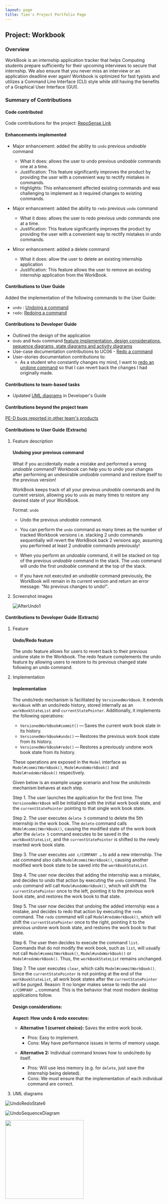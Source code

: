 ```yaml
---
layout: page
title: Tien's Project Portfolio Page
---
```


## Project: Workbook

### Overview

WorkBook is an internship application tracker that helps Computing students prepare sufficiently 
for their upcoming interviews to secure that internship. We also ensure that you never miss an 
interview or an application deadline ever again! 
Workbook is optimized for fast typists and utilizes a Command Line Interface (CLI) style while 
still having the benefits of a Graphical User Interface (GUI).

### Summary of Contributions

#### Code contributed
Code contributions for the project: [RepoSense Link](https://nus-cs2103-ay2223s1.github.io/tp-dashboard/?search=tienyu2000&breakdown=true&sort=groupTitle&sortWithin=title&since=2022-09-16&timeframe=commit&mergegroup=&groupSelect=groupByRepos&checkedFileTypes=docs~functional-code~test-code~other)

#### Enhancements implemented

- Major enhancement: added the ability to `undo` previous <em>undoable</em> command
  - What it does: allows the user to undo previous <em>undoable</em> commands one at a time.
  - Justification: This feature significantly improves the product by providing the user with a convenient way to rectify mistakes in commands.
  - Highlights: This enhancement affected existing commands and was challenging to implement as it required changes to existing commands.

- Major enhancement: added the ability to `redo` previous `undo` command
  - What it does: allows the user to redo previous undo commands one at a time.
  - Justification: This feature significantly improves the product by providing the user with a convenient way to rectify mistakes in undo commands.
  
- Minor enhancement: added a delete command 
  - What it does: allow the user to delete an existing internship application
  - Justification: This feature allows the user to remove an existing internship application from the WorkBook.
    

#### Contributions to User Guide
Added the implementation of the following commands to the User Guide:
- `undo` : [Undoing a command](https://github.com/AY2223S1-CS2103T-T10-3/tp/pull/154)
- `redo`: [Redoing a command](https://github.com/AY2223S1-CS2103T-T10-3/tp/pull/154)

#### Contributions to Developer Guide
- Outlined the design of the application
- `Undo` and `Redo` command [feature implementation, design considerations,
sequence diagrams, state diagrams and activity diagrams](https://github.com/AY2223S1-CS2103T-T10-3/tp/pull/98)
- Use-case documentation contributions to UC06 - [Redo a command](https://github.com/AY2223S1-CS2103T-T10-3/tp/pull/79)
- User-stories documentation contributions to: 
  - As a student who constantly changes my mind, I want to [redo an undone command](https://github.com/AY2223S1-CS2103T-T10-3/tp/pull/79) so that I can revert
  back the changes I had originally made.



#### Contributions to team-based tasks 
- Updated [UML diagrams](https://github.com/AY2223S1-CS2103T-T10-3/tp/pull/98) in Developer's Guide

#### Contributions beyond the project team
[PE-D bugs reported in other team's products](https://github.com/tienyu2000/ped/issues)

<div style="page-break-after: always;"></div>

#### Contributions to User Guide (Extracts)

1. Feature description

   #### Undoing your previous command
    What if you accidentally made a mistake and performed a wrong <em>undoable</em> command?
Workbook can help you to undo your changes after performing an
undesirable <em>undoable</em> command and restore itself to the
previous version!

    WorkBook keeps track of all your previous <em>undoable</em> commands and its current version, allowing you to `undo` as many times
to restore any desired state of your WorkBook.

    Format: `undo`
   * Undo the previous <em>undoable</em> command.
   * You can perform the `undo` command as many times as the number of tracked Workbook versions
     i.e. stacking 2 undo commands sequentially will revert the WorkBook back 2
     versions ago, assuming you performed at least 2 <em>undoable</em> commands previously!
   * When you perform an <em>undoable</em> command, it will be stacked on top of the
     previous <em>undoable</em> command in the stack. The `undo` command will undo the first <em>undoable</em> command at the
     top of the stack.

   * If you have not executed an <em>undoable</em> command previously, the WorkBook will remain in its current version
     and return an error message: "No previous changes to undo!".
   

2. Screenshot images


   ![AfterUndo1](../images/AfterUndo1.png)

<div style="page-break-after: always;"></div>

#### Contributions to Developer Guide (Extracts)

1. Feature 
    #### Undo/Redo feature

    The undo feature allows for users to revert back to their previous undone state in the Workbook.
The redo feature complements the undo feature by allowing users to restore to its previous changed state following an undo command.

2. Implementation 
    #### Implementation

    The undo/redo mechanism is facilitated by `VersionedWorkBook`. It extends `WorkBook` with an undo/redo history, stored internally as an `workBookStateList` and `currentStatePointer`. Additionally, it implements the following operations:

   * `VersionedWorkBook#commit()` — Saves the current work book state in its history.
   * `VersionedWorkBook#undo()` — Restores the previous work book state from its history.
   * `VersionedWorkBook#redo()` — Restores a previously undone work book state from its history.

    These operations are exposed in the `Model` interface as `Model#commitWorkBook()`, `Model#undoWorkBook()` and `Model#redoWorkBook()` respectively.

    Given below is an example usage scenario and how the undo/redo mechanism behaves at each step.

    Step 1. The user launches the application for the first time. The `VersionedWorkBook` will be initialized with the initial work book state, and the `currentStatePointer` pointing to that single work book state.

    Step 2. The user executes `delete 5` command to delete the 5th internship in the work book. The `delete` command calls `Model#commitWorkBook()`, causing the modified state of the work book after the `delete 5` command executes to be saved in the `workBookStateList`, and the `currentStatePointer` is shifted to the newly inserted work book state.

    Step 3. The user executes `add c/COMPANY …​` to add a new internship. The `add` command also calls `Model#commitWorkBook()`, causing another modified work book state to be saved into the `workBookStateList`. 

    Step 4. The user now decides that adding the internship was a mistake, and decides to undo that action by executing the `undo` command. The `undo` command will call `Model#undoWorkBook()`, which will shift the `currentStatePointer` once to the left, pointing it to the previous work book state, and restores the work book to that state.

    Step 5. The user now decides that undoing the added internship was a mistake, and decides to redo that action by executing the `redo` command. The `redo` command will call `Model#redoWorkBook()`, which will shift the `currentStatePointer` once to the right, pointing it to the previous undone work book state, and restores the work book to that state.

    Step 6. The user then decides to execute the command `list`. Commands that do not modify the work book, such as `list`, will usually not call `Model#commitWorkBook()`, `Model#undoWorkBook()` or `Model#redoWorkBook()`. Thus, the `workBookStateList` remains unchanged.

    Step 7. The user executes `clear`, which calls `Model#commitWorkBook()`. Since the `currentStatePointer` is not pointing at the end of the `workBookStateList`, all work book states after the `currentStatePointer` will be purged. Reason: It no longer makes sense to redo the `add c/COMPANY …​` command. This is the behavior that most modern desktop applications follow.

    #### Design considerations:

    **Aspect: How undo & redo executes:**

   * **Alternative 1 (current choice):** Saves the entire work book.
     * Pros: Easy to implement.
     * Cons: May have performance issues in terms of memory usage.

   * **Alternative 2:** Individual command knows how to undo/redo by
     itself.
     * Pros: Will use less memory (e.g. for `delete`, just save the internship being deleted).
     * Cons: We must ensure that the implementation of each individual command are correct.


3. UML diagrams

![UndoRedoState6](../images/UndoRedoState6.png)


![UndoSequenceDiagram](../images/UndoSequenceDiagram.png)

<img src="../images/CommitActivityDiagram.png" width=250/>
